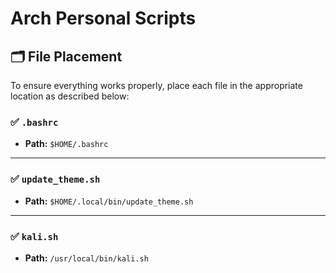# Arch Personal Scripts

## 🗂️ File Placement

To ensure everything works properly, place each file in the appropriate location as described below:

### ✅ `.bashrc`
- **Path:** `$HOME/.bashrc`

---

### ✅ `update_theme.sh`
- **Path:** `$HOME/.local/bin/update_theme.sh`

---

### ✅ `kali.sh`
- **Path:** `/usr/local/bin/kali.sh`
